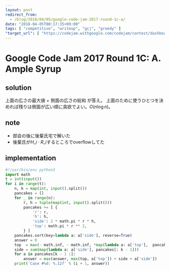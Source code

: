 ```yaml
---
layout: post
redirect_from:
  - /blog/2018/04/05/google-code-jam-2017-round-1c-a/
date: "2018-04-05T00:17:35+09:00"
tags: [ "competitive", "writeup", "gcj", "greedy" ]
"target_url": [ "https://codejam.withgoogle.com/codejam/contest/dashboard?c=3274486#s=p0" ]
---
```


# Google Code Jam 2017 Round 1C: A. Ample Syrup

## solution

上面の広さの最大値 + 側面の広さの総和 が答え。
上面のために使うひとつを決めれば残りは側面が広い順に貪欲でよい。$O(n \log n)$。

## note

-   部会の後に後輩氏宅で解いた
-   後輩氏が$H\_i \cdot R\_i$するところでoverflowしてた

## implementation

``` python
#!/usr/bin/env python3
import math
t = int(input())
for i in range(t):
    n, k = map(int, input().split())
    pancakes = []
    for _ in range(n):
        r, h = tuple(map(int, input().split()))
        pancakes += [ {
            'r': r,
            'h': h,
            'side': 2 * math.pi * r * h,
            'top': math.pi * r ** 2,
        } ]
    pancakes.sort(key=lambda a: a['side'], reverse=True)
    answer = 0
    top  = max(- math.inf, - math.inf, *map(lambda a: a['top'],  pancakes[: k - 1]))
    side = sum(map(lambda a: a['side'], pancakes[: k - 1]))
    for a in pancakes[k - 1 :]:
        answer = max(answer, max(top, a['top']) + side + a['side'])
    print('Case #%d: %.12f' % (i + 1, answer))
```
